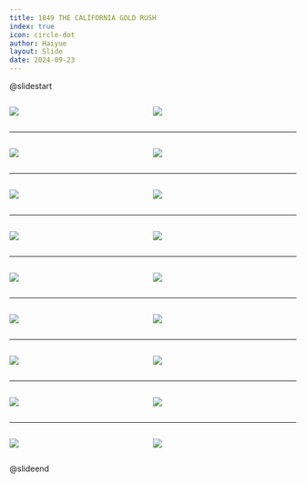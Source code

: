```yaml
---
title: 1849 THE CALIFORNIA GOLD RUSH
index: true
icon: circle-dot
author: Haiyue
layout: Slide
date: 2024-09-23
---
```

 
@slidestart

<div style="display:flex">
<div style="flex:1">

![](https://raw.githubusercontent.com/yclord/reading/refs/heads/master/english/Level-U/1849%20THE%20CALIFORNIA%20GOLD%20RUSH/001.webp)
</div>
<div style="flex:1">

![](https://raw.githubusercontent.com/yclord/reading/refs/heads/master/english/Level-U/1849%20THE%20CALIFORNIA%20GOLD%20RUSH/002.webp)
</div>
</div>

---

<div style="display:flex">
<div style="flex:1">

![](https://raw.githubusercontent.com/yclord/reading/refs/heads/master/english/Level-U/1849%20THE%20CALIFORNIA%20GOLD%20RUSH/003.webp)
</div>
<div style="flex:1">

![](https://raw.githubusercontent.com/yclord/reading/refs/heads/master/english/Level-U/1849%20THE%20CALIFORNIA%20GOLD%20RUSH/004.webp)
</div>
</div>

---

<div style="display:flex">
<div style="flex:1">

![](https://raw.githubusercontent.com/yclord/reading/refs/heads/master/english/Level-U/1849%20THE%20CALIFORNIA%20GOLD%20RUSH/005.webp)
</div>
<div style="flex:1">

![](https://raw.githubusercontent.com/yclord/reading/refs/heads/master/english/Level-U/1849%20THE%20CALIFORNIA%20GOLD%20RUSH/006.webp)
</div>
</div>

---

<div style="display:flex">
<div style="flex:1">

![](https://raw.githubusercontent.com/yclord/reading/refs/heads/master/english/Level-U/1849%20THE%20CALIFORNIA%20GOLD%20RUSH/007.webp)
</div>
<div style="flex:1">

![](https://raw.githubusercontent.com/yclord/reading/refs/heads/master/english/Level-U/1849%20THE%20CALIFORNIA%20GOLD%20RUSH/008.webp)
</div>
</div>

---

<div style="display:flex">
<div style="flex:1">

![](https://raw.githubusercontent.com/yclord/reading/refs/heads/master/english/Level-U/1849%20THE%20CALIFORNIA%20GOLD%20RUSH/009.webp)
</div>
<div style="flex:1">

![](https://raw.githubusercontent.com/yclord/reading/refs/heads/master/english/Level-U/1849%20THE%20CALIFORNIA%20GOLD%20RUSH/010.webp)
</div>
</div>

---

<div style="display:flex">
<div style="flex:1">

![](https://raw.githubusercontent.com/yclord/reading/refs/heads/master/english/Level-U/1849%20THE%20CALIFORNIA%20GOLD%20RUSH/011.webp)
</div>
<div style="flex:1">

![](https://raw.githubusercontent.com/yclord/reading/refs/heads/master/english/Level-U/1849%20THE%20CALIFORNIA%20GOLD%20RUSH/012.webp)
</div>
</div>

---

<div style="display:flex">
<div style="flex:1">

![](https://raw.githubusercontent.com/yclord/reading/refs/heads/master/english/Level-U/1849%20THE%20CALIFORNIA%20GOLD%20RUSH/013.webp)
</div>
<div style="flex:1">

![](https://raw.githubusercontent.com/yclord/reading/refs/heads/master/english/Level-U/1849%20THE%20CALIFORNIA%20GOLD%20RUSH/014.webp)
</div>
</div>

---

<div style="display:flex">
<div style="flex:1">

![](https://raw.githubusercontent.com/yclord/reading/refs/heads/master/english/Level-U/1849%20THE%20CALIFORNIA%20GOLD%20RUSH/015.webp)
</div>
<div style="flex:1">

![](https://raw.githubusercontent.com/yclord/reading/refs/heads/master/english/Level-U/1849%20THE%20CALIFORNIA%20GOLD%20RUSH/016.webp)
</div>
</div>

---

<div style="display:flex">
<div style="flex:1">

![](https://raw.githubusercontent.com/yclord/reading/refs/heads/master/english/Level-U/1849%20THE%20CALIFORNIA%20GOLD%20RUSH/017.webp)
</div>
<div style="flex:1">

![](https://raw.githubusercontent.com/yclord/reading/refs/heads/master/english/Level-U/1849%20THE%20CALIFORNIA%20GOLD%20RUSH/018.webp)
</div>
</div>

@slideend